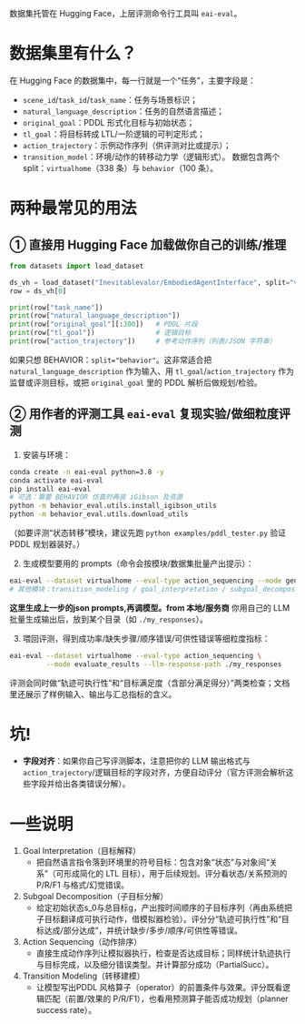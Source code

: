 数据集托管在 Hugging Face，上层评测命令行工具叫 `eai-eval`。

# 数据集里有什么？

在 Hugging Face 的数据集中，每一行就是一个“任务”，主要字段是：

* `scene_id`/`task_id`/`task_name`：任务与场景标识；
* `natural_language_description`：任务的自然语言描述；
* `original_goal`：PDDL 形式化目标与初始状态；
* `tl_goal`：将目标转成 LTL/一阶逻辑的可判定形式；
* `action_trajectory`：示例动作序列（供评测对比或提示）；
* `transition_model`：环境/动作的转移动力学（逻辑形式）。
  数据包含两个 split：`virtualhome`（338 条）与 `behavior`（100 条）。

# 两种最常见的用法

## ① 直接用 Hugging Face 加载做你自己的训练/推理

```python
from datasets import load_dataset

ds_vh = load_dataset("Inevitablevalor/EmbodiedAgentInterface", split="virtualhome")
row = ds_vh[0]

print(row["task_name"])
print(row["natural_language_description"])
print(row["original_goal"][:300])   # PDDL 片段
print(row["tl_goal"])               # 逻辑目标
print(row["action_trajectory"])     # 参考动作序列（列表/JSON 字符串）
```

如果只想 BEHAVIOR：`split="behavior"`。这非常适合把 `natural_language_description` 作为输入、用 `tl_goal`/`action_trajectory` 作为监督或评测目标，或把 `original_goal` 里的 PDDL 解析后做规划/检验。

## ② 用作者的评测工具 `eai-eval` 复现实验/做细粒度评测

1. 安装与环境：

```bash
conda create -n eai-eval python=3.8 -y
conda activate eai-eval
pip install eai-eval
# 可选：需要 BEHAVIOR 仿真时再装 iGibson 及资源
python -m behavior_eval.utils.install_igibson_utils
python -m behavior_eval.utils.download_utils
```

（如要评测“状态转移”模块，建议先跑 `python examples/pddl_tester.py` 验证 PDDL 规划器装好。）

2. 生成模型要用的 prompts（命令会按模块/数据集批量产出提示）：

```bash
eai-eval --dataset virtualhome --eval-type action_sequencing --mode generate_prompts
# 其他模块：transition_modeling / goal_interpretation / subgoal_decomposition
```
**这里生成上一步的json prompts,再调模型。from 本地/服务商**
你用自己的 LLM 批量生成输出后，放到某个目录（如 `./my_responses`）。

3. 喂回评测，得到成功率/缺失步骤/顺序错误/可供性错误等细粒度指标：

```bash
eai-eval --dataset virtualhome --eval-type action_sequencing \
         --mode evaluate_results --llm-response-path ./my_responses
```

评测会同时做“轨迹可执行性”和“目标满足度（含部分满足得分）”两类检查；文档里还展示了样例输入、输出与汇总指标的含义。

# 坑!

* **字段对齐**：如果你自己写评测脚本，注意把你的 LLM 输出格式与 `action_trajectory`/逻辑目标的字段对齐，方便自动评分（官方评测会解析这些字段并给出各类错误分解）。

# 一些说明
1. Goal Interpretation（目标解释）
   - 把自然语言指令落到环境里的符号目标：包含对象“状态”与对象间“关系”（可形成简化的 LTL 目标），用于后续规划。评分看状态/关系预测的 P/R/F1 与格式/幻觉错误。
2. Subgoal Decomposition（子目标分解）
   - 给定初始状态s_0与总目标g，产出按时间顺序的子目标序列（再由系统把子目标翻译成可执行动作，借模拟器检验）。评分分“轨迹可执行性”和“目标达成/部分达成”，并统计缺步/多步/顺序/可供性等错误。
3. Action Sequencing（动作排序）
   - 直接生成动作序列让模拟器执行，检查是否达成目标；同样统计轨迹执行与目标完成，以及细分错误类型。并计算部分成功（PartialSucc）。
4. Transition Modeling（转移建模）
   - 让模型写出PDDL 风格算子（operator）的前置条件与效果。评分既看逻辑匹配（前置/效果的 P/R/F1），也看用预测算子能否成功规划（planner success rate）。